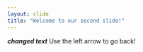 ```yaml
---
layout: slide
title: "Welcome to our second slide!"
---
```

***changed text***
Use the left arrow to go back!
